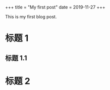+++
title = "My first post"
date = 2019-11-27
+++

This is my first blog post.

# 标题 1

## 标题 1.1

# 标题 2
